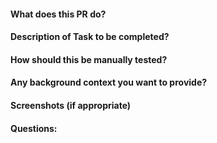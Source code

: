 #### What does this PR do?

#### Description of Task to be completed?


#### How should this be manually tested?

#### Any background context you want to provide?


#### Screenshots (if appropriate)

#### Questions:
